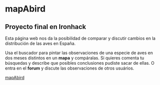 # mapAbird
## Proyecto final en Ironhack
Esta página web nos da la posibilidad de comparar y discutir cambios en la distribución de las aves en España.

Usa el buscador para pintar las observaciones de una especie de aves en dos meses distintos en un **mapa** y compáralas. 
Si quieres comenta tu búsquedas y describe que posibles conclusiones pudiste sacar de ellas. 
O entra en el **forum** y discute las observaciones de otros usuários.

[mapAbird](https://mapabird.herokuapp.com/)
